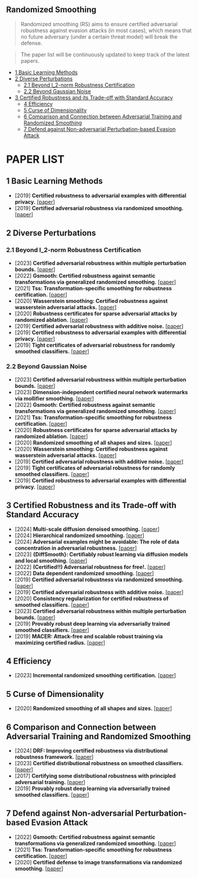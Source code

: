 
## Randomized Smoothing

>Randomized smoothing (RS) aims to ensure certified adversarial robustness against evasion attacks (in most cases), which means that no future adversary (under a certain threat model) will break the defense.

>The paper list will be continuously updated to keep track of the latest papers.

  - [1 Basic Learning Methods](#1-Basic-Learning-Methods)
  - [2 Diverse Perturbations](#2-Diverse-Perturbations)
    - [2.1 Beyond l_2-norm Robustness Certification](#21-Beyond-l_2-norm-Robustness-Certification)
    - [2.2 Beyond Gaussian Noise](#22-Beyond-Gaussian-Noise)
- [3 Certified Robustness and its Trade-off with Standard Accuracy](#3-Certified-Robustness-and-its-Trade-off-with-Standard-Accuracy)
  - [4 Efficiency](#4-Efficiency)
  - [5 Curse of Dimensionality](#5-Curse-of-Dimensionality)
  - [6 Comparison and Connection between Adversarial Training and Randomized Smoothing](#6-Comparison-and-Connection-between-Adversarial-Training-and-Randomized-Smoothing)
  - [7 Defend against Non-adversarial Perturbation-based Evasion Attack](#7-Defend-against-Non-adversarial-Perturbation-based-Evasion-Attack)
  <!-- - [Citation](#citation) -->
  
#  PAPER LIST

## 1 Basic Learning Methods
- [2019] **Certified robustness to adversarial examples with differential privacy.** [[paper](https://ieeexplore.ieee.org/abstract/document/8835364/)]
- [2019] **Certified adversarial robustness via randomized smoothing.** [[paper](https://proceedings.mlr.press/v97/cohen19c.html)]
## 2 Diverse Perturbations
### 2.1 Beyond l_2-norm Robustness Certification
- [2023] **Certified adversarial robustness within multiple perturbation bounds.** [[paper](https://openaccess.thecvf.com/content/CVPR2023W/AML/html/Nandi_Certified_Adversarial_Robustness_Within_Multiple_Perturbation_Bounds_CVPRW_2023_paper.html)]
- [2022] **Gsmooth: Certified robustness against semantic transformations via generalized randomized smoothing.** [[paper](https://proceedings.mlr.press/v162/hao22c)]
- [2021] **Tss: Transformation-specific smoothing for robustness certification.** [[paper](https://dl.acm.org/doi/abs/10.1145/3460120.3485258)]
- [2020] **Wasserstein smoothing: Certified robustness against wasserstein adversarial attacks.** [[paper](http://proceedings.mlr.press/v108/levine20a.html)]
- [2020] **Robustness certificates for sparse adversarial attacks by randomized ablation.** [[paper](https://aaai.org/ojs/index.php/AAAI/article/view/5888)]
- [2019] **Certified adversarial robustness with additive noise.** [[paper](https://proceedings.neurips.cc/paper/2019/hash/335cd1b90bfa4ee70b39d08a4ae0cf2d-Abstract.html)]
- [2019] **Certified robustness to adversarial examples with differential privacy.** [[paper](https://ieeexplore.ieee.org/abstract/document/8835364/)]
- [2019] **Tight certificates of adversarial robustness for randomly smoothed classifiers.** [[paper](https://proceedings.neurips.cc/paper/2019/hash/fa2e8c4385712f9a1d24c363a2cbe5b8-Abstract.html)]
### 2.2 Beyond Gaussian Noise
- [2023] **Certified adversarial robustness within multiple perturbation bounds.** [[paper](https://openaccess.thecvf.com/content/CVPR2023W/AML/html/Nandi_Certified_Adversarial_Robustness_Within_Multiple_Perturbation_Bounds_CVPRW_2023_paper.html)]
- [2023] **Dimension-independent certified neural network watermarks via mollifier smoothing.** [[paper](https://proceedings.mlr.press/v202/ren23c.html)]
- [2022] **Gsmooth: Certified robustness against semantic transformations via generalized randomized smoothing.** [[paper](https://proceedings.mlr.press/v162/hao22c)]
- [2021] **Tss: Transformation-specific smoothing for robustness certification.** [[paper](https://dl.acm.org/doi/abs/10.1145/3460120.3485258)]
- [2020] **Robustness certificates for sparse adversarial attacks by randomized ablation.** [[paper](https://aaai.org/ojs/index.php/AAAI/article/view/5888)]
- [2020] **Randomized smoothing of all shapes and sizes.** [[paper](http://proceedings.mlr.press/v119/yang20c.html)]
- [2020] **Wasserstein smoothing: Certified robustness against wasserstein adversarial attacks.** [[paper](http://proceedings.mlr.press/v108/levine20a.html)]
- [2019] **Certified adversarial robustness with additive noise.** [[paper](https://proceedings.neurips.cc/paper/2019/hash/335cd1b90bfa4ee70b39d08a4ae0cf2d-Abstract.html)]
- [2019] **Tight certificates of adversarial robustness for randomly smoothed classifiers.** [[paper](https://proceedings.neurips.cc/paper/2019/hash/fa2e8c4385712f9a1d24c363a2cbe5b8-Abstract.html)]
- [2019] **Certified robustness to adversarial examples with differential privacy.** [[paper](https://ieeexplore.ieee.org/abstract/document/8835364/)]
## 3 Certified Robustness and its Trade-off with Standard Accuracy
- [2024] **Multi-scale diffusion denoised smoothing.** [[paper](https://proceedings.neurips.cc/paper_files/paper/2023/hash/d51e2a4628b15518f58bd1056b2d9124-Abstract-Conference.html)]
- [2024] **Hierarchical randomized smoothing.** [[paper](https://proceedings.neurips.cc/paper_files/paper/2023/hash/9c0efc0d84c263972af72bf70a2de533-Abstract-Conference.html)]
- [2024] **Adversarial examples might be avoidable: The role of data concentration in adversarial robustness.** [[paper](https://proceedings.neurips.cc/paper_files/paper/2023/hash/92d21245424f3898b7110f555a00e829-Abstract-Conference.html)]
- [2023] **{DiffSmooth}: Certifiably robust learning via diffusion models and local smoothing.** [[paper](https://www.usenix.org/conference/usenixsecurity23/presentation/zhang-jiawei)]
- [2022] **(Certified!!) Adversarial robustness for free!.** [[paper](https://arxiv.org/abs/2206.10550)]
- [2022] **Data dependent randomized smoothing.** [[paper](https://proceedings.mlr.press/v180/alfarra22a)]
- [2019] **Certified adversarial robustness via randomized smoothing.** [[paper](https://proceedings.mlr.press/v97/cohen19c.html)]
- [2019] **Certified adversarial robustness with additive noise.** [[paper](https://proceedings.neurips.cc/paper/2019/hash/335cd1b90bfa4ee70b39d08a4ae0cf2d-Abstract.html)]
- [2020] **Consistency regularization for certified robustness of smoothed classifiers.** [[paper](https://proceedings.neurips.cc/paper/2020/hash/77330e1330ae2b086e5bfcae50d9ffae-Abstract.html)]
- [2023] **Certified adversarial robustness within multiple perturbation bounds.** [[paper](https://openaccess.thecvf.com/content/CVPR2023W/AML/html/Nandi_Certified_Adversarial_Robustness_Within_Multiple_Perturbation_Bounds_CVPRW_2023_paper.html)]
- [2019] **Provably robust deep learning via adversarially trained smoothed classifiers.** [[paper](https://proceedings.neurips.cc/paper_files/paper/2019/hash/3a24b25a7b092a252166a1641ae953e7-Abstract.html)]
- [2019] **MACER: Attack-free and scalable robust training via maximizing certified radius.** [[paper](https://arxiv.org/abs/2001.02378)]

## 4 Efficiency
- [2023] **Incremental randomized smoothing certification.** [[paper](https://arxiv.org/abs/2305.19521)]
## 5 Curse of Dimensionality
- [2020] **Randomized smoothing of all shapes and sizes.** [[paper](http://proceedings.mlr.press/v119/yang20c.html)]
## 6 Comparison and Connection between Adversarial Training and Randomized Smoothing
- [2024] **DRF: Improving certified robustness via distributional robustness framework.** [[paper](https://ojs.aaai.org/index.php/AAAI/article/view/29504)]
- [2023] **Certified distributional robustness on smoothed classifiers.** [[paper](https://ieeexplore.ieee.org/abstract/document/10093123/)]
- [2017] **Certifying some distributional robustness with principled adversarial training.** [[paper](https://arxiv.org/abs/1710.10571)]
- [2019] **Provably robust deep learning via adversarially trained smoothed classifiers.** [[paper](https://proceedings.neurips.cc/paper_files/paper/2019/hash/3a24b25a7b092a252166a1641ae953e7-Abstract.html)]

## 7 Defend against Non-adversarial Perturbation-based Evasion Attack
- [2022] **Gsmooth: Certified robustness against semantic transformations via generalized randomized smoothing.** [[paper](https://proceedings.mlr.press/v162/hao22c)]
- [2021] **Tss: Transformation-specific smoothing for robustness certification.** [[paper](https://dl.acm.org/doi/abs/10.1145/3460120.3485258)]
- [2020] **Certified defense to image transformations via randomized smoothing.** [[paper](https://proceedings.neurips.cc/paper/2020/hash/5fb37d5bbdbbae16dea2f3104d7f9439-Abstract.html)]
